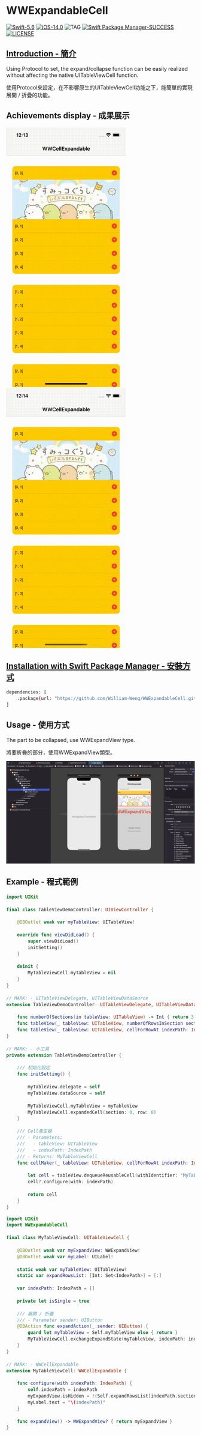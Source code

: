 # WWExpandableCell

[![Swift-5.6](https://img.shields.io/badge/Swift-5.6-orange.svg?style=flat)](https://developer.apple.com/swift/) [![iOS-14.0](https://img.shields.io/badge/iOS-14.0-pink.svg?style=flat)](https://developer.apple.com/swift/) ![TAG](https://img.shields.io/github/v/tag/William-Weng/WWExpandableCell) [![Swift Package Manager-SUCCESS](https://img.shields.io/badge/Swift_Package_Manager-SUCCESS-blue.svg?style=flat)](https://developer.apple.com/swift/) [![LICENSE](https://img.shields.io/badge/LICENSE-MIT-yellow.svg?style=flat)](https://developer.apple.com/swift/)

## [Introduction - 簡介](https://swiftpackageindex.com/William-Weng)

Using Protocol to set, the expand/collapse function can be easily realized without affecting the native UITableViewCell function.

使用Protocol來設定，在不影響原生的UITableViewCell功能之下，能簡單的實現展開 / 折疊的功能。

## Achievements display - 成果展示
![WWExpandableCell](./Example1.gif) ![WWExpandableCell](./Example2.gif)

## [Installation with Swift Package Manager - 安裝方式](https://medium.com/彼得潘的-swift-ios-app-開發問題解答集/使用-spm-安裝第三方套件-xcode-11-新功能-2c4ffcf85b4b)

```bash
dependencies: [
    .package(url: "https://github.com/William-Weng/WWExpandableCell.git", .upToNextMajor(from: "1.0.0"))
]
```

## Usage - 使用方式

The part to be collapsed, use WWExpandView type.

將要折疊的部分，使用WWExpandView類型。

![WWExpandableCell](./Example.png)

## Example - 程式範例
```swift
import UIKit

final class TableViewDemoController: UIViewController {

    @IBOutlet weak var myTableView: UITableView!
    
    override func viewDidLoad() {
        super.viewDidLoad()
        initSetting()
    }
    
    deinit {
        MyTableViewCell.myTableView = nil
    }
}

// MARK: - UITableViewDelegate, UITableViewDataSource
extension TableViewDemoController: UITableViewDelegate, UITableViewDataSource {
    
    func numberOfSections(in tableView: UITableView) -> Int { return 3 }
    func tableView(_ tableView: UITableView, numberOfRowsInSection section: Int) -> Int { return 5 }
    func tableView(_ tableView: UITableView, cellForRowAt indexPath: IndexPath) -> UITableViewCell { return cellMaker(tableView, cellForRowAt: indexPath)! }
}

// MARK: - 小工具
private extension TableViewDemoController {
    
    /// 初始化設定
    func initSetting() {
        
        myTableView.delegate = self
        myTableView.dataSource = self
        
        MyTableViewCell.myTableView = myTableView
        MyTableViewCell.expandedCell(section: 0, row: 0)
    }
    
    /// Cell產生器
    /// - Parameters:
    ///   - tableView: UITableView
    ///   - indexPath: IndexPath
    /// - Returns: MyTableViewCell
    func cellMaker(_ tableView: UITableView, cellForRowAt indexPath: IndexPath) -> MyTableViewCell? {
        
        let cell = tableView.dequeueReusableCell(withIdentifier: "MyTableViewCell", for: indexPath) as? MyTableViewCell
        cell?.configure(with: indexPath)
        
        return cell
    }
}

```

```swift
import UIKit
import WWExpandableCell

final class MyTableViewCell: UITableViewCell {
    
    @IBOutlet weak var myExpandView: WWExpandView!
    @IBOutlet weak var myLabel: UILabel!
    
    static weak var myTableView: UITableView?
    static var expandRowsList: [Int: Set<IndexPath>] = [:]
    
    var indexPath: IndexPath = []
    
    private let isSingle = true
    
    /// 展開 / 折疊
    /// - Parameter sender: UIButton
    @IBAction func expandAction(_ sender: UIButton) {
        guard let myTableView = Self.myTableView else { return }
        MyTableViewCell.exchangeExpandState(myTableView, indexPath: indexPath, isSingle: isSingle)
    }
}

// MARK: - WWCellExpandable
extension MyTableViewCell: WWCellExpandable {    
    
    func configure(with indexPath: IndexPath) {
        self.indexPath = indexPath
        myExpandView.isHidden = !(Self.expandRowsList[indexPath.section]?.contains(indexPath) ?? false)
        myLabel.text = "\(indexPath)"
    }
    
    func expandView() -> WWExpandView? { return myExpandView }
}
```
